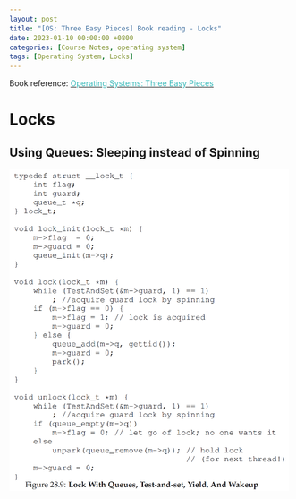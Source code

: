 ```yaml
---
layout: post
title: "[OS: Three Easy Pieces] Book reading - Locks"
date: 2023-01-10 00:00:00 +0800
categories: [Course Notes, operating system]
tags: [Operating System, Locks]
---
```


Book reference: [<span style="color:#3ababa">Operating Systems: Three Easy Pieces</span>](https://pages.cs.wisc.edu/~remzi/OSTEP/)

# Locks
## Using Queues: Sleeping instead of Spinning

<img src="/assets/img/os/OS-locks_0.PNG" alt="concurrency terms" width="500"/> 
